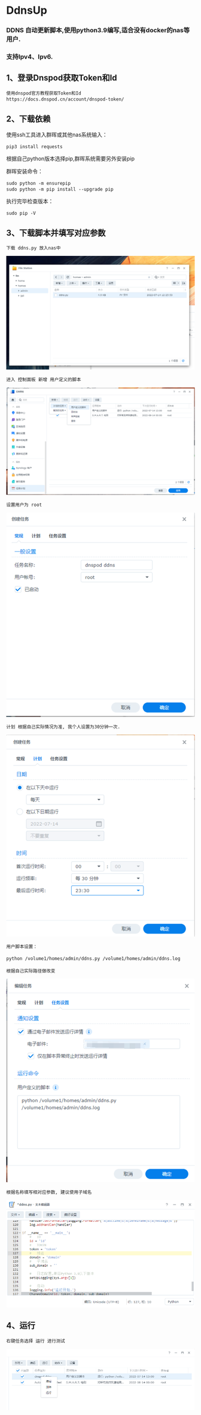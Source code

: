 # DdnsUp
### DDNS 自动更新脚本,使用python3.9编写,适合没有docker的nas等用户.</br>
### 支持Ipv4、Ipv6.
## 1、登录Dnspod获取Token和Id
    使用dnspod官方教程获取Token和Id
    https://docs.dnspod.cn/account/dnspod-token/
## 2、下载依赖
使用ssh工具进入群晖或其他nas系统输入：

    pip3 install requests

根据自己python版本选择pip,群晖系统需要另外安装pip

群晖安装命令：

    sudo python -m ensurepip
    sudo python -m pip install --upgrade pip

执行完毕检查版本：

    sudo pip -V
    
## 3、下载脚本并填写对应参数
    下载 ddns.py 放入nas中
![image](images/ddns1.png)

    进入 控制面板 新增 用户定义的脚本

![image](images/ddns2.png)

    设置用户为 root

![image](images/ddns3.png)

    计划 根据自己实际情况为准, 我个人设置为30分钟一次.

![image](images/ddns4.png) </br>

    用户脚本设置：

    python /volume1/homes/admin/ddns.py /volume1/homes/admin/ddns.log

    根据自己实际路径做改变
    
![image](images/ddns5.png)

    根据名称填写相对应参数, 建议使用子域名

![image](images/ddns7.png)

## 4、运行
    
    右键任务选择 运行 进行测试

![image](images/ddns6.png)

